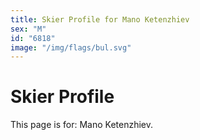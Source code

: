 ```yaml
---
title: Skier Profile for Mano Ketenzhiev
sex: "M"
id: "6818"
image: "/img/flags/bul.svg" 
---
```


# Skier Profile

This page is for: Mano Ketenzhiev.
    